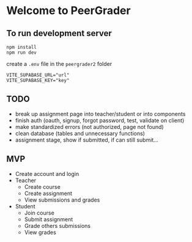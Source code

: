 # Welcome to PeerGrader

## To run development server

```tsx
npm install
npm run dev
```

create a `.env` file in the `peergrader2` folder

```tsx
VITE_SUPABASE_URL="url"
VITE_SUPABASE_KEY="key"
```

## TODO

* break up assignment page into teacher/student or into components
* finish auth (oauth, signup, forgot password, test, validate on client)
* make standardized errors (not authorized, page not found)
* clean database (tables and unnecessary functions)
* assignment stage, show if submitted, if can still submit...

## MVP

* Create account and login
* Teacher
  * Create course
  * Create assignment
  * View submissions and grades
* Student
  * Join course
  * Submit assignment
  * Grade others submissions
  * View grades
